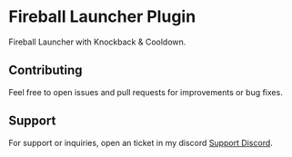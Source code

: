 # Fireball Launcher Plugin
Fireball Launcher with Knockback & Cooldown.

## Contributing
Feel free to open issues and pull requests for improvements or bug fixes.

## Support
For support or inquiries, open an ticket in my discord [Support Discord](https://discord.gg/xydjE7ym5W).

